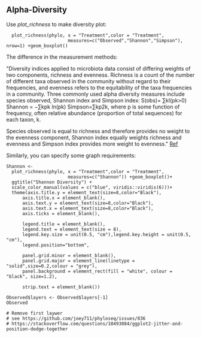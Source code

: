## Alpha-Diversity

Use *plot_richness* to make diversity plot:
```
  plot_richness(phylo, x = "Treatment",color = "Treatment",
                       measures=c("Observed","Shannon","Simpson"), nrow=1) +geom_boxplot()
```
The difference in the measurement methods: 

"Diversity indices applied to microbiota data consist of differing weights of two components, richness and evenness. Richness is a count of the number of different taxa observed in the community without regard to their frequencies, and evenness refers to the equitability of the taxa frequencies in a community. 
Three commonly used alpha diversity measures include species observed, Shannon index and Simpson index:
           S(obs)= ∑kI(pk>0)
           Shannon = −∑kpk ln(pk)
           Simpson=∑kp2k,
where p is some function of frequency, often relative abundance (proportion of total sequences) for each taxon, k.

Species observed is equal to richness and therefore provides no weight to the evenness component, Shannon index equally weights richness and evenness and Simpson index provides more weight to evenness." [Ref](https://pubmed.ncbi.nlm.nih.gov/29872428/) 

Similarly, you can specify some graph requirements:

```
Shannon <-
  plot_richness(phylo, x = "Treatment",color = "Treatment",
                       measures=c("Shannon")) +geom_boxplot()+
  ggtitle("Shannon Diversity") +
  scale_color_manual(values = c("blue", viridis::viridis(6)))+
  theme(axis.title.y = element_text(size=8,color="Black"),
      axis.title.x = element_blank(),
      axis.text.y = element_text(size=8,color="Black"),
      axis.text.x = element_text(size=8,color="Black"),
      axis.ticks = element_blank(),
      
      legend.title = element_blank(),
      legend.text = element_text(size = 8),
      legend.key.size = unit(0.5, "cm"),legend.key.height = unit(0.5, "cm"),
      legend.position="bottom",
      
      panel.grid.minor = element_blank(),
      panel.grid.major = element_line(linetype = "solid",size=0.2,colour = "grey"),
      panel.background = element_rect(fill = "white", colour = "black", size=1.2),
      
      strip.text = element_blank())

Observed$layers <- Observed$layers[-1]
Observed
 
# Remove first laywer 
# see https://github.com/joey711/phyloseq/issues/836
# https://stackoverflow.com/questions/10493084/ggplot2-jitter-and-position-dodge-together

